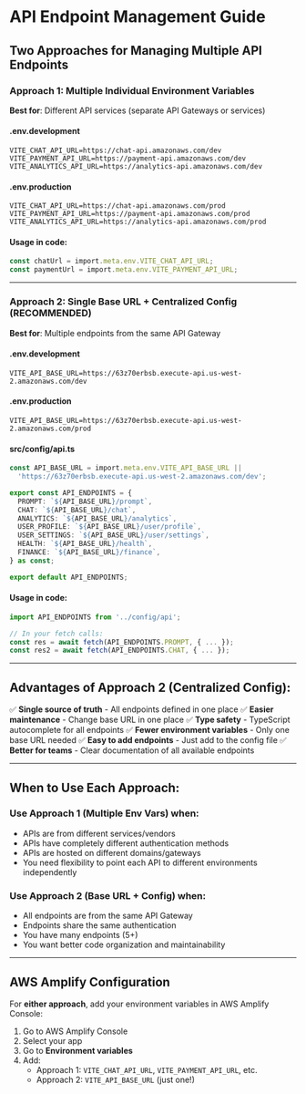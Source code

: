 # API Endpoint Management Guide

## Two Approaches for Managing Multiple API Endpoints

### Approach 1: Multiple Individual Environment Variables
**Best for**: Different API services (separate API Gateways or services)

#### .env.development
```
VITE_CHAT_API_URL=https://chat-api.amazonaws.com/dev
VITE_PAYMENT_API_URL=https://payment-api.amazonaws.com/dev
VITE_ANALYTICS_API_URL=https://analytics-api.amazonaws.com/dev
```

#### .env.production
```
VITE_CHAT_API_URL=https://chat-api.amazonaws.com/prod
VITE_PAYMENT_API_URL=https://payment-api.amazonaws.com/prod
VITE_ANALYTICS_API_URL=https://analytics-api.amazonaws.com/prod
```

#### Usage in code:
```typescript
const chatUrl = import.meta.env.VITE_CHAT_API_URL;
const paymentUrl = import.meta.env.VITE_PAYMENT_API_URL;
```

---

### Approach 2: Single Base URL + Centralized Config (RECOMMENDED)
**Best for**: Multiple endpoints from the same API Gateway

#### .env.development
```
VITE_API_BASE_URL=https://63z70erbsb.execute-api.us-west-2.amazonaws.com/dev
```

#### .env.production
```
VITE_API_BASE_URL=https://63z70erbsb.execute-api.us-west-2.amazonaws.com/prod
```

#### src/config/api.ts
```typescript
const API_BASE_URL = import.meta.env.VITE_API_BASE_URL || 
  'https://63z70erbsb.execute-api.us-west-2.amazonaws.com/dev';

export const API_ENDPOINTS = {
  PROMPT: `${API_BASE_URL}/prompt`,
  CHAT: `${API_BASE_URL}/chat`,
  ANALYTICS: `${API_BASE_URL}/analytics`,
  USER_PROFILE: `${API_BASE_URL}/user/profile`,
  USER_SETTINGS: `${API_BASE_URL}/user/settings`,
  HEALTH: `${API_BASE_URL}/health`,
  FINANCE: `${API_BASE_URL}/finance`,
} as const;

export default API_ENDPOINTS;
```

#### Usage in code:
```typescript
import API_ENDPOINTS from '../config/api';

// In your fetch calls:
const res = await fetch(API_ENDPOINTS.PROMPT, { ... });
const res2 = await fetch(API_ENDPOINTS.CHAT, { ... });
```

---

## Advantages of Approach 2 (Centralized Config):

✅ **Single source of truth** - All endpoints defined in one place
✅ **Easier maintenance** - Change base URL in one place
✅ **Type safety** - TypeScript autocomplete for all endpoints
✅ **Fewer environment variables** - Only one base URL needed
✅ **Easy to add endpoints** - Just add to the config file
✅ **Better for teams** - Clear documentation of all available endpoints

---

## When to Use Each Approach:

### Use Approach 1 (Multiple Env Vars) when:
- APIs are from different services/vendors
- APIs have completely different authentication methods
- APIs are hosted on different domains/gateways
- You need flexibility to point each API to different environments independently

### Use Approach 2 (Base URL + Config) when:
- All endpoints are from the same API Gateway
- Endpoints share the same authentication
- You have many endpoints (5+)
- You want better code organization and maintainability

---

## AWS Amplify Configuration

For **either approach**, add your environment variables in AWS Amplify Console:

1. Go to AWS Amplify Console
2. Select your app
3. Go to **Environment variables**
4. Add:
   - Approach 1: `VITE_CHAT_API_URL`, `VITE_PAYMENT_API_URL`, etc.
   - Approach 2: `VITE_API_BASE_URL` (just one!)
